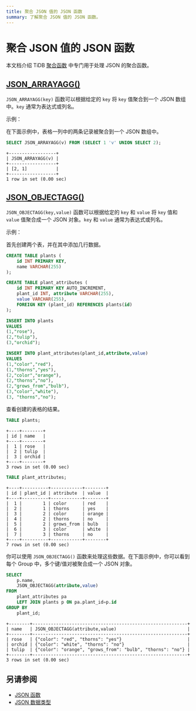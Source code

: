 ```yaml
---
title: 聚合 JSON 值的 JSON 函数
summary: 了解聚合 JSON 值的 JSON 函数。
---
```


# 聚合 JSON 值的 JSON 函数

本文档介绍 TiDB [聚合函数](/functions-and-operators/aggregate-group-by-functions.md) 中专门用于处理 JSON 的聚合函数。

## [JSON_ARRAYAGG()](https://dev.mysql.com/doc/refman/8.0/en/aggregate-functions.html#function_json-arrayagg)

`JSON_ARRAYAGG(key)` 函数可以根据给定的 `key` 将 `key` 值聚合到一个 JSON 数组中。`key` 通常为表达式或列名。

示例：

在下面示例中，表格一列中的两条记录被聚合到一个 JSON 数组中。

```sql
SELECT JSON_ARRAYAGG(v) FROM (SELECT 1 'v' UNION SELECT 2);
```

```
+------------------+
| JSON_ARRAYAGG(v) |
+------------------+
| [2, 1]           |
+------------------+
1 row in set (0.00 sec)
```

## [JSON_OBJECTAGG()](https://dev.mysql.com/doc/refman/8.0/en/aggregate-functions.html#function_json-objectagg)

`JSON_OBJECTAGG(key,value)` 函数可以根据给定的 `key` 和 `value` 将 `key` 值和 `value` 值聚合成一个 JSON 对象。`key` 和 `value` 通常为表达式或列名。

示例：

首先创建两个表，并在其中添加几行数据。

```sql
CREATE TABLE plants (
    id INT PRIMARY KEY,
    name VARCHAR(255)
);

CREATE TABLE plant_attributes (
    id INT PRIMARY KEY AUTO_INCREMENT,
    plant_id INT, attribute VARCHAR(255),
    value VARCHAR(255),
    FOREIGN KEY (plant_id) REFERENCES plants(id)
);

INSERT INTO plants
VALUES
(1,"rose"),
(2,"tulip"),
(3,"orchid");

INSERT INTO plant_attributes(plant_id,attribute,value)
VALUES
(1,"color","red"),
(1,"thorns","yes"),
(2,"color","orange"),
(2,"thorns","no"),
(2,"grows_from","bulb"),
(3,"color","white"),
(3, "thorns","no");
```

查看创建的表格的结果。

```sql
TABLE plants;
```

```
+----+--------+
| id | name   |
+----+--------+
|  1 | rose   |
|  2 | tulip  |
|  3 | orchid |
+----+--------+
3 rows in set (0.00 sec)
```

```sql
TABLE plant_attributes;
```

```
+----+----------+------------+--------+
| id | plant_id | attribute  | value  |
+----+----------+------------+--------+
|  1 |        1 | color      | red    |
|  2 |        1 | thorns     | yes    |
|  3 |        2 | color      | orange |
|  4 |        2 | thorns     | no     |
|  5 |        2 | grows_from | bulb   |
|  6 |        3 | color      | white  |
|  7 |        3 | thorns     | no     |
+----+----------+------------+--------+
7 rows in set (0.00 sec)
```

你可以使用 `JSON_OBJECTAGG()` 函数来处理这些数据。在下面示例中，你可以看到每个 Group 中，多个键/值对被聚合成一个 JSON 对象。

```sql
SELECT
    p.name,
    JSON_OBJECTAGG(attribute,value)
FROM
    plant_attributes pa
    LEFT JOIN plants p ON pa.plant_id=p.id
GROUP BY
    plant_id;
```

```
+--------+-----------------------------------------------------------+
| name   | JSON_OBJECTAGG(attribute,value)                           |
+--------+-----------------------------------------------------------+
| rose   | {"color": "red", "thorns": "yes"}                         |
| orchid | {"color": "white", "thorns": "no"}                        |
| tulip  | {"color": "orange", "grows_from": "bulb", "thorns": "no"} |
+--------+-----------------------------------------------------------+
3 rows in set (0.00 sec)
```

## 另请参阅

- [JSON 函数](/functions-and-operators/json-functions.md)
- [JSON 数据类型](/data-type-json.md)